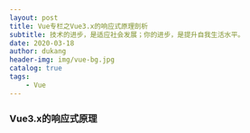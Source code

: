 ```yaml
---
layout: post
title: Vue专栏之Vue3.x的响应式原理剖析
subtitle: 技术的进步，是适应社会发展；你的进步，是提升自我生活水平。
date: 2020-03-18
author: dukang
header-img: img/vue-bg.jpg
catalog: true
tags: 
    - Vue
---
```


### Vue3.x的响应式原理
